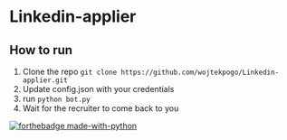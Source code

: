 # Linkedin-applier

## How to run
1. Clone the repo `git clone https://github.com/wojtekpogo/Linkedin-applier.git`
2. Update config.json with your credentials
3. run `python bot.py`
4. Wait for the recruiter to come back to you


[![forthebadge made-with-python](http://ForTheBadge.com/images/badges/made-with-python.svg)](https://www.python.org/)
